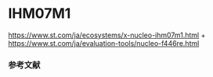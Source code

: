 # IHM07M1
https://www.st.com/ja/ecosystems/x-nucleo-ihm07m1.html
+
https://www.st.com/ja/evaluation-tools/nucleo-f446re.html

### 参考文献
